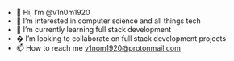 - 👋 Hi, I’m @v1n0m1920
- 👀 I’m interested in computer science and all things tech
- 🌱 I’m currently learning full stack development
- � I’m looking to collaborate on full stack development projects
- 📫 How to reach me v1nom1920@protonmail.com

<!---
v1n0m1920/v1n0m1920 is a ✨ special ✨ repository because its `README.md` (this file) appears on your GitHub profile.
You can click the Preview link to take a look at your changes.
--->

